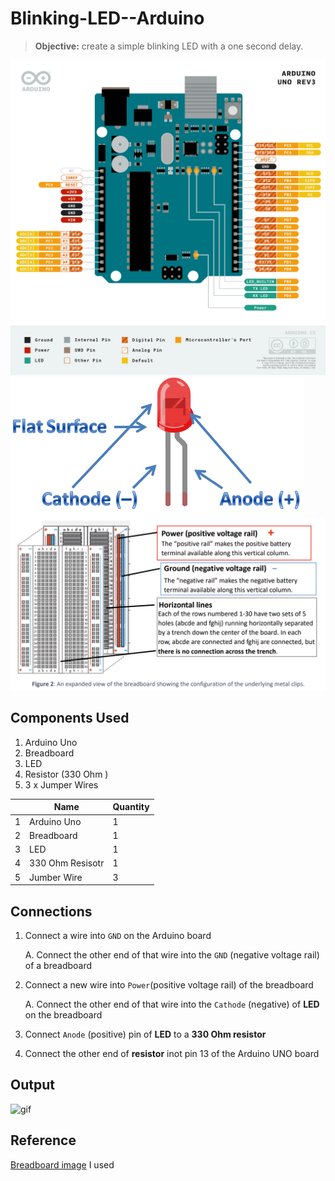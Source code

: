 # Blinking-LED--Arduino

> **Objective:** create a simple blinking LED with a one second delay. 

![img](img/Pinout_Diagram.png)
![LED pin](/img/LED-pinout.png)
![breadboard](/img/breadboard.png)

## Components Used
1. Arduino Uno
2. Breadboard
3. LED
4. Resistor (330 Ohm )
5. 3 x Jumper Wires

|   |       Name       | Quantity |
| - | ---------------- | :------- |
| 1 | Arduino Uno      |    1     |
| 2 | Breadboard       |    1     |
| 3 | LED              |    1     |
| 4 | 330 Ohm Resisotr |    1     |
| 5 | Jumber Wire      |    3     | 



## Connections
1. Connect a wire into `GND` on the Arduino board
  
    A. Connect the other end of that wire into the `GND` (negative voltage rail) of a breadboard
2. Connect a new wire into `Power`(positive voltage rail) of the breadboard

    A.  Connect the other end of that wire into the `Cathode` (negative) of **LED** on the breadboard

3.  Connect `Anode` (positive) pin of **LED** to a  **330 Ohm resistor**

4. Connect the other end of **resistor** inot pin 13 of the Arduino UNO board

## Output 
![gif](/img/blinkingLED.gif)

## Reference 
[Breadboard image](https://courses.grainger.illinois.edu/ece110/sp2022/content/labs/Experiments/BB_HowTo.pdf) I used